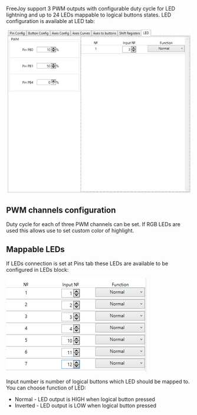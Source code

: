 FreeJoy support 3 PWM outputs with configurable duty cycle for LED lightning and up to 24 LEDs mappable to logical buttons states. LED configuration is available at LED tab:

![](../images/led_configuration/led_tab.png)

## PWM channels configuration

Duty cycle for each of three PWM channels can be set. If RGB LEDs are used this allows use to set custom color of highlight.

## Mappable LEDs

If LEDs connection is set at Pins tab these LEDs are available to be configured in LEDs block:

![](../images/led_configuration/led_configuration.png)

Input number is number of logical buttons which LED should be mapped to. You can choose function of LED:

* Normal - LED output is HIGH when logical button pressed
* Inverted - LED output is LOW when logical button pressed

